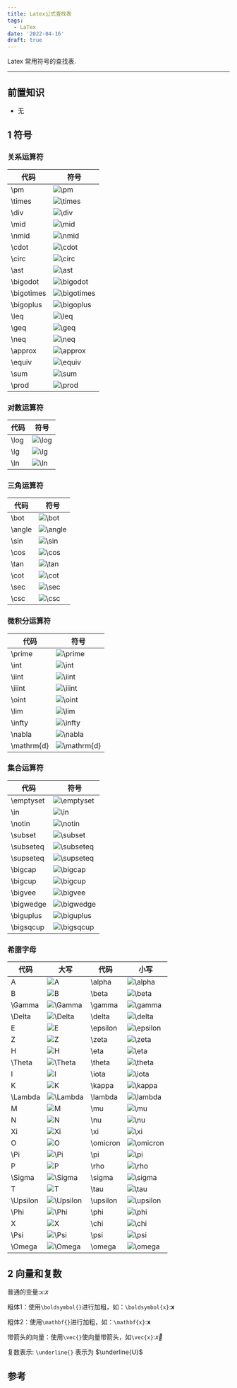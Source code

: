 ```yaml
---
title: Latex公式查找表
tags:
  - LaTex
date: '2022-04-16'
draft: true
---
```


Latex 常用符号的查找表.
<!--more-->

---

## 前置知识
- 无

## 1 符号
### 关系运算符

| 代码       | 符号                                                         |
| ---------- | ------------------------------------------------------------ |
| \pm        | ![\pm](https://math.jianshu.com/math?formula=%5Cpm)          |
| \times     | ![\times](https://math.jianshu.com/math?formula=%5Ctimes)    |
| \div       | ![\div](https://math.jianshu.com/math?formula=%5Cdiv)        |
| \mid       | ![\mid](https://math.jianshu.com/math?formula=%5Cmid)        |
| \nmid      | ![\nmid](https://math.jianshu.com/math?formula=%5Cnmid)      |
| \cdot      | ![\cdot](https://math.jianshu.com/math?formula=%5Ccdot)      |
| \circ      | ![\circ](https://math.jianshu.com/math?formula=%5Ccirc)      |
| \ast       | ![\ast](https://math.jianshu.com/math?formula=%5Cast)        |
| \bigodot   | ![\bigodot](https://math.jianshu.com/math?formula=%5Cbigodot) |
| \bigotimes | ![\bigotimes](https://math.jianshu.com/math?formula=%5Cbigotimes) |
| \bigoplus  | ![\bigoplus](https://math.jianshu.com/math?formula=%5Cbigoplus) |
| \leq       | ![\leq](https://math.jianshu.com/math?formula=%5Cleq)        |
| \geq       | ![\geq](https://math.jianshu.com/math?formula=%5Cgeq)        |
| \neq       | ![\neq](https://math.jianshu.com/math?formula=%5Cneq)        |
| \approx    | ![\approx](https://math.jianshu.com/math?formula=%5Capprox)  |
| \equiv     | ![\equiv](https://math.jianshu.com/math?formula=%5Cequiv)    |
| \sum       | ![\sum](https://math.jianshu.com/math?formula=%5Csum)        |
| \prod      | ![\prod](https://math.jianshu.com/math?formula=%5Cprod)      |

### 对数运算符

| 代码 | 符号                                                  |
| ---- | ----------------------------------------------------- |
| \log | ![\log](https://math.jianshu.com/math?formula=%5Clog) |
| \lg  | ![\lg](https://math.jianshu.com/math?formula=%5Clg)   |
| \ln  | ![\ln](https://math.jianshu.com/math?formula=%5Cln)   |

### 三角运算符

| 代码   | 符号                                                      |
| ------ | --------------------------------------------------------- |
| \bot   | ![\bot](https://math.jianshu.com/math?formula=%5Cbot)     |
| \angle | ![\angle](https://math.jianshu.com/math?formula=%5Cangle) |
| \sin   | ![\sin](https://math.jianshu.com/math?formula=%5Csin)     |
| \cos   | ![\cos](https://math.jianshu.com/math?formula=%5Ccos)     |
| \tan   | ![\tan](https://math.jianshu.com/math?formula=%5Ctan)     |
| \cot   | ![\cot](https://math.jianshu.com/math?formula=%5Ccot)     |
| \sec   | ![\sec](https://math.jianshu.com/math?formula=%5Csec)     |
| \csc   | ![\csc](https://math.jianshu.com/math?formula=%5Ccsc)     |

### 微积分运算符

| 代码       | 符号                                                         |
| ---------- | ------------------------------------------------------------ |
| \prime     | ![\prime](https://math.jianshu.com/math?formula=%5Cprime)    |
| \int       | ![\int](https://math.jianshu.com/math?formula=%5Cint)        |
| \iint      | ![\iint](https://math.jianshu.com/math?formula=%5Ciint)      |
| \iiint     | ![\iiint](https://math.jianshu.com/math?formula=%5Ciiint)    |
| \oint      | ![\oint](https://math.jianshu.com/math?formula=%5Coint)      |
| \lim       | ![\lim](https://math.jianshu.com/math?formula=%5Clim)        |
| \infty     | ![\infty](https://math.jianshu.com/math?formula=%5Cinfty)    |
| \nabla     | ![\nabla](https://math.jianshu.com/math?formula=%5Cnabla)    |
| \mathrm{d} | ![\mathrm{d}](https://math.jianshu.com/math?formula=%5Cmathrm%7Bd%7D) |

### 集合运算符

| 代码      | 符号                                                         |
| --------- | ------------------------------------------------------------ |
| \emptyset | ![\emptyset](https://math.jianshu.com/math?formula=%5Cemptyset) |
| \in       | ![\in](https://math.jianshu.com/math?formula=%5Cin)          |
| \notin    | ![\notin](https://math.jianshu.com/math?formula=%5Cnotin)    |
| \subset   | ![\subset](https://math.jianshu.com/math?formula=%5Csubset)  |
| \subseteq | ![\subseteq](https://math.jianshu.com/math?formula=%5Csubseteq) |
| \supseteq | ![\supseteq](https://math.jianshu.com/math?formula=%5Csupseteq) |
| \bigcap   | ![\bigcap](https://math.jianshu.com/math?formula=%5Cbigcap)  |
| \bigcup   | ![\bigcup](https://math.jianshu.com/math?formula=%5Cbigcup)  |
| \bigvee   | ![\bigvee](https://math.jianshu.com/math?formula=%5Cbigvee)  |
| \bigwedge | ![\bigwedge](https://math.jianshu.com/math?formula=%5Cbigwedge) |
| \biguplus | ![\biguplus](https://math.jianshu.com/math?formula=%5Cbiguplus) |
| \bigsqcup | ![\bigsqcup](https://math.jianshu.com/math?formula=%5Cbigsqcup) |

### 希腊字母

| 代码     | 大写                                                         | 代码     | 小写                                                         |
| -------- | ------------------------------------------------------------ | -------- | ------------------------------------------------------------ |
| A        | ![A](https://math.jianshu.com/math?formula=A)                | \alpha   | ![\alpha](https://math.jianshu.com/math?formula=%5Calpha)    |
| B        | ![B](https://math.jianshu.com/math?formula=B)                | \beta    | ![\beta](https://math.jianshu.com/math?formula=%5Cbeta)      |
| \Gamma   | ![\Gamma](https://math.jianshu.com/math?formula=%5CGamma)    | \gamma   | ![\gamma](https://math.jianshu.com/math?formula=%5Cgamma)    |
| \Delta   | ![\Delta](https://math.jianshu.com/math?formula=%5CDelta)    | \delta   | ![\delta](https://math.jianshu.com/math?formula=%5Cdelta)    |
| E        | ![E](https://math.jianshu.com/math?formula=E)                | \epsilon | ![\epsilon](https://math.jianshu.com/math?formula=%5Cepsilon) |
| Z        | ![Z](https://math.jianshu.com/math?formula=Z)                | \zeta    | ![\zeta](https://math.jianshu.com/math?formula=%5Czeta)      |
| H        | ![H](https://math.jianshu.com/math?formula=H)                | \eta     | ![\eta](https://math.jianshu.com/math?formula=%5Ceta)        |
| \Theta   | ![\Theta](https://math.jianshu.com/math?formula=%5CTheta)    | \theta   | ![\theta](https://math.jianshu.com/math?formula=%5Ctheta)    |
| I        | ![I](https://math.jianshu.com/math?formula=I)                | \iota    | ![\iota](https://math.jianshu.com/math?formula=%5Ciota)      |
| K        | ![K](https://math.jianshu.com/math?formula=K)                | \kappa   | ![\kappa](https://math.jianshu.com/math?formula=%5Ckappa)    |
| \Lambda  | ![\Lambda](https://math.jianshu.com/math?formula=%5CLambda)  | \lambda  | ![\lambda](https://math.jianshu.com/math?formula=%5Clambda)  |
| M        | ![M](https://math.jianshu.com/math?formula=M)                | \mu      | ![\mu](https://math.jianshu.com/math?formula=%5Cmu)          |
| N        | ![N](https://math.jianshu.com/math?formula=N)                | \nu      | ![\nu](https://math.jianshu.com/math?formula=%5Cnu)          |
| Xi       | ![Xi](https://math.jianshu.com/math?formula=Xi)              | \xi      | ![\xi](https://math.jianshu.com/math?formula=%5Cxi)          |
| O        | ![O](https://math.jianshu.com/math?formula=O)                | \omicron | ![\omicron](https://math.jianshu.com/math?formula=%5Comicron) |
| \Pi      | ![\Pi](https://math.jianshu.com/math?formula=%5CPi)          | \pi      | ![\pi](https://math.jianshu.com/math?formula=%5Cpi)          |
| P        | ![P](https://math.jianshu.com/math?formula=P)                | \rho     | ![\rho](https://math.jianshu.com/math?formula=%5Crho)        |
| \Sigma   | ![\Sigma](https://math.jianshu.com/math?formula=%5CSigma)    | \sigma   | ![\sigma](https://math.jianshu.com/math?formula=%5Csigma)    |
| T        | ![T](https://math.jianshu.com/math?formula=T)                | \tau     | ![\tau](https://math.jianshu.com/math?formula=%5Ctau)        |
| \Upsilon | ![\Upsilon](https://math.jianshu.com/math?formula=%5CUpsilon) | \upsilon | ![\upsilon](https://math.jianshu.com/math?formula=%5Cupsilon) |
| \Phi     | ![\Phi](https://math.jianshu.com/math?formula=%5CPhi)        | \phi     | ![\phi](https://math.jianshu.com/math?formula=%5Cphi)        |
| X        | ![X](https://math.jianshu.com/math?formula=X)                | \chi     | ![\chi](https://math.jianshu.com/math?formula=%5Cchi)        |
| \Psi     | ![\Psi](https://math.jianshu.com/math?formula=%5CPsi)        | \psi     | ![\psi](https://math.jianshu.com/math?formula=%5Cpsi)        |
| \Omega   | ![\Omega](https://math.jianshu.com/math?formula=%5COmega)    | \omega   | ![\omega](https://math.jianshu.com/math?formula=%5Comega)  


## 2 向量和复数

普通的变量:`x`:$x$

粗体1：使用`\boldsymbol{}`进行加粗，如：`\boldsymbol{x}`:$\boldsymbol{x}$

粗体2：使用`\mathbf{}`进行加粗，如：`\mathbf{x}`:$\mathbf{x}$

带箭头的向量：使用`\vec{}`使向量带箭头，如`\vec{x}`:$\vec{x}$

复数表示: `\underline{}` 表示为 $\underline{U}$ 


## 参考
